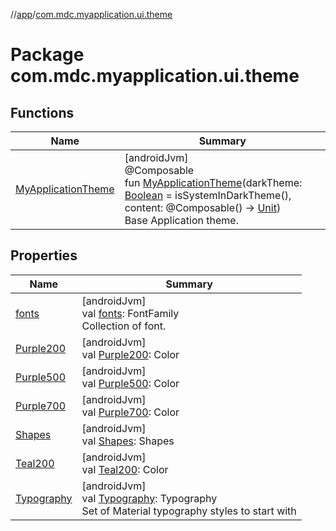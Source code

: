 //[app](../../index.md)/[com.mdc.myapplication.ui.theme](index.md)

# Package com.mdc.myapplication.ui.theme

## Functions

| Name | Summary |
|---|---|
| [MyApplicationTheme](-my-application-theme.md) | [androidJvm]<br>@Composable<br>fun [MyApplicationTheme](-my-application-theme.md)(darkTheme: [Boolean](https://kotlinlang.org/api/latest/jvm/stdlib/kotlin/-boolean/index.html) = isSystemInDarkTheme(), content: @Composable() -&gt; [Unit](https://kotlinlang.org/api/latest/jvm/stdlib/kotlin/-unit/index.html))<br>Base Application theme. |

## Properties

| Name | Summary |
|---|---|
| [fonts](fonts.md) | [androidJvm]<br>val [fonts](fonts.md): FontFamily<br>Collection of font. |
| [Purple200](-purple200.md) | [androidJvm]<br>val [Purple200](-purple200.md): Color |
| [Purple500](-purple500.md) | [androidJvm]<br>val [Purple500](-purple500.md): Color |
| [Purple700](-purple700.md) | [androidJvm]<br>val [Purple700](-purple700.md): Color |
| [Shapes](-shapes.md) | [androidJvm]<br>val [Shapes](-shapes.md): Shapes |
| [Teal200](-teal200.md) | [androidJvm]<br>val [Teal200](-teal200.md): Color |
| [Typography](-typography.md) | [androidJvm]<br>val [Typography](-typography.md): Typography<br>Set of Material typography styles to start with |
